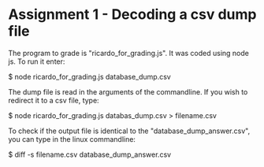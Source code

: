 # Assignment 1 - Decoding a csv dump file
The program to grade is "ricardo_for_grading.js". It was coded using node js.
To run it enter:

$ node ricardo_for_grading.js database_dump.csv 

The dump file is read in the arguments of the commandline. 
If you wish to redirect it to a csv file, type: 

$ node ricardo_for_grading.js databas_dump.csv > filename.csv

To check if the output file is identical to the "database_dump_answer.csv", you can type in the linux commandline:

$ diff -s filename.csv database_dump_answer.csv
